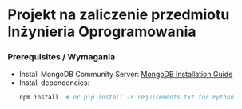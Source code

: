 # Projekt na zaliczenie przedmiotu Inżynieria Oprogramowania

### Prerequisites / Wymagania
- Install MongoDB Community Server: [MongoDB Installation Guide](https://www.mongodb.com/docs/manual/installation/)
- Install dependencies:
  ```bash
  npm install  # or pip install -r requirements.txt for Python
  ```
